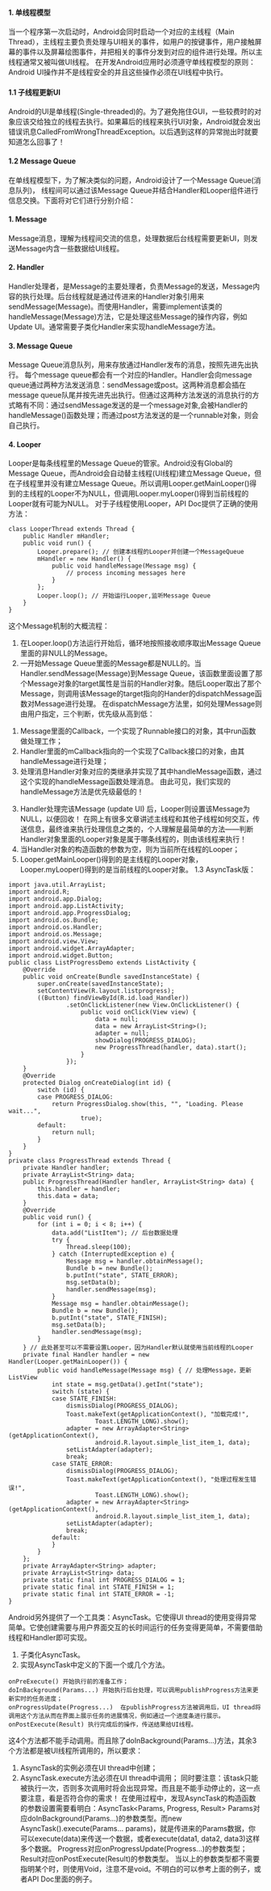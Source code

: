 #### 1. 单线程模型
当一个程序第一次启动时，Android会同时启动一个对应的主线程（Main Thread），主线程主要负责处理与UI相关的事件，如用户的按键事件，用户接触屏幕的事件以及屏幕绘图事件，并把相关的事件分发到对应的组件进行处理。所以主线程通常又被叫做UI线程。
在开发Android应用时必须遵守单线程模型的原则：Android UI操作并不是线程安全的并且这些操作必须在UI线程中执行。
#### 1.1 子线程更新UI
Android的UI是单线程(Single-threaded)的。为了避免拖住GUI，一些较费时的对象应该交给独立的线程去执行。如果幕后的线程来执行UI对象，Android就会发出错误讯息CalledFromWrongThreadException。以后遇到这样的异常抛出时就要知道怎么回事了！
#### 1.2 Message Queue
在单线程模型下，为了解决类似的问题，Android设计了一个Message Queue(消息队列)， 线程间可以通过该Message Queue并结合Handler和Looper组件进行信息交换。下面将对它们进行分别介绍：
#### 1. Message
Message消息，理解为线程间交流的信息，处理数据后台线程需要更新UI，则发送Message内含一些数据给UI线程。
#### 2. Handler
Handler处理者，是Message的主要处理者，负责Message的发送，Message内容的执行处理。后台线程就是通过传进来的Handler对象引用来sendMessage(Message)。而使用Handler，需要implement该类的handleMessage(Message)方法，它是处理这些Message的操作内容，例如Update UI。通常需要子类化Handler来实现handleMessage方法。
#### 3. Message Queue
Message Queue消息队列，用来存放通过Handler发布的消息，按照先进先出执行。
每个message queue都会有一个对应的Handler。Handler会向message queue通过两种方法发送消息：sendMessage或post。这两种消息都会插在message queue队尾并按先进先出执行。但通过这两种方法发送的消息执行的方式略有不同：通过sendMessage发送的是一个message对象,会被Handler的handleMessage()函数处理；而通过post方法发送的是一个runnable对象，则会自己执行。
#### 4. Looper
Looper是每条线程里的Message Queue的管家。Android没有Global的Message Queue，而Android会自动替主线程(UI线程)建立Message Queue，但在子线程里并没有建立Message Queue。所以调用Looper.getMainLooper()得到的主线程的Looper不为NULL，但调用Looper.myLooper()得到当前线程的Looper就有可能为NULL。
对于子线程使用Looper，API Doc提供了正确的使用方法：
```  
class LooperThread extends Thread {
	public Handler mHandler;
	public void run() {
		Looper.prepare(); // 创建本线程的Looper并创建一个MessageQueue
		mHandler = new Handler() {
			public void handleMessage(Message msg) {
				// process incoming messages here
			}
		};
		Looper.loop(); // 开始运行Looper,监听Message Queue
	}
}
```
这个Message机制的大概流程：
1. 在Looper.loop()方法运行开始后，循环地按照接收顺序取出Message Queue里面的非NULL的Message。
2. 一开始Message Queue里面的Message都是NULL的。当Handler.sendMessage(Message)到Message Queue，该函数里面设置了那个Message对象的target属性是当前的Handler对象。随后Looper取出了那个Message，则调用该Message的target指向的Hander的dispatchMessage函数对Message进行处理。
在dispatchMessage方法里，如何处理Message则由用户指定，三个判断，优先级从高到低：
1) Message里面的Callback，一个实现了Runnable接口的对象，其中run函数做处理工作；
2) Handler里面的mCallback指向的一个实现了Callback接口的对象，由其handleMessage进行处理；
3) 处理消息Handler对象对应的类继承并实现了其中handleMessage函数，通过这个实现的handleMessage函数处理消息。
由此可见，我们实现的handleMessage方法是优先级最低的！
3. Handler处理完该Message (update UI) 后，Looper则设置该Message为NULL，以便回收！
在网上有很多文章讲述主线程和其他子线程如何交互，传送信息，最终谁来执行处理信息之类的，个人理解是最简单的方法——判断Handler对象里面的Looper对象是属于哪条线程的，则由该线程来执行！
1. 当Handler对象的构造函数的参数为空，则为当前所在线程的Looper；
2. Looper.getMainLooper()得到的是主线程的Looper对象，Looper.myLooper()得到的是当前线程的Looper对象。
1.3 AsyncTask版：
```  
import java.util.ArrayList;
import android.R;
import android.app.Dialog;
import android.app.ListActivity;
import android.app.ProgressDialog;
import android.os.Bundle;
import android.os.Handler;
import android.os.Message;
import android.view.View;
import android.widget.ArrayAdapter;
import android.widget.Button;
public class ListProgressDemo extends ListActivity {
	@Override
	public void onCreate(Bundle savedInstanceState) {
		super.onCreate(savedInstanceState);
		setContentView(R.layout.listprogress);
		((Button) findViewById(R.id.load_Handler))
				.setOnClickListener(new View.OnClickListener() {
					public void onClick(View view) {
						data = null;
						data = new ArrayList<String>();
						adapter = null;
						showDialog(PROGRESS_DIALOG);
						new ProgressThread(handler, data).start();
					}
				});
	}
	@Override
	protected Dialog onCreateDialog(int id) {
		switch (id) {
		case PROGRESS_DIALOG:
			return ProgressDialog.show(this, "", "Loading. Please wait...",
					true);
		default:
			return null;
		}
	}
}
private class ProgressThread extends Thread {
	private Handler handler;
	private ArrayList<String> data;
	public ProgressThread(Handler handler, ArrayList<String> data) {
		this.handler = handler;
		this.data = data;
	}
	@Override
	public void run() {
		for (int i = 0; i < 8; i++) {
			data.add("ListItem"); // 后台数据处理
			try {
				Thread.sleep(100);
			} catch (InterruptedException e) {
				Message msg = handler.obtainMessage();
				Bundle b = new Bundle();
				b.putInt("state", STATE_ERROR);
				msg.setData(b);
				handler.sendMessage(msg);
			}
			Message msg = handler.obtainMessage();
			Bundle b = new Bundle();
			b.putInt("state", STATE_FINISH);
			msg.setData(b);
			handler.sendMessage(msg);
		}
	} // 此处甚至可以不需要设置Looper，因为Handler默认就使用当前线程的Looper
	private final Handler handler = new Handler(Looper.getMainLooper()) {
		public void handleMessage(Message msg) { // 处理Message，更新ListView
			int state = msg.getData().getInt("state");
			switch (state) {
			case STATE_FINISH:
				dismissDialog(PROGRESS_DIALOG);
				Toast.makeText(getApplicationContext(), "加载完成!",
						Toast.LENGTH_LONG).show();
				adapter = new ArrayAdapter<String>(getApplicationContext(),
						android.R.layout.simple_list_item_1, data);
				setListAdapter(adapter);
				break;
			case STATE_ERROR:
				dismissDialog(PROGRESS_DIALOG);
				Toast.makeText(getApplicationContext(), "处理过程发生错误!",
						Toast.LENGTH_LONG).show();
				adapter = new ArrayAdapter<String>(getApplicationContext(),
						android.R.layout.simple_list_item_1, data);
				setListAdapter(adapter);
				break;
			default:
			}
		}
	};
	private ArrayAdapter<String> adapter;
	private ArrayList<String> data;
	private static final int PROGRESS_DIALOG = 1;
	private static final int STATE_FINISH = 1;
	private static final int STATE_ERROR = -1;
}
```
Android另外提供了一个工具类：AsyncTask。它使得UI thread的使用变得异常简单。它使创建需要与用户界面交互的长时间运行的任务变得更简单，不需要借助线程和Handler即可实现。
1) 子类化AsyncTask。
2) 实现AsyncTask中定义的下面一个或几个方法。
```  
onPreExecute() 开始执行前的准备工作；
doInBackground(Params...) 开始执行后台处理，可以调用publishProgress方法来更新实时的任务进度；
onProgressUpdate(Progress...)  在publishProgress方法被调用后，UI thread将调用这个方法从而在界面上展示任务的进展情况，例如通过一个进度条进行展示。
onPostExecute(Result) 执行完成后的操作，传送结果给UI线程。
```
这4个方法都不能手动调用。而且除了doInBackground(Params...)方法，其余3个方法都是被UI线程所调用的，所以要求：
1) AsyncTask的实例必须在UI thread中创建；
2) AsyncTask.execute方法必须在UI thread中调用；
同时要注意：该task只能被执行一次，否则多次调用时将会出现异常。而且是不能手动停止的，这一点要注意，看是否符合你的需求！
在使用过程中，发现AsyncTask的构造函数的参数设置需要看明白：AsyncTask<Params, Progress, Result>
Params对应doInBackground(Params...)的参数类型。而new AsyncTask().execute(Params... params)，就是传进来的Params数据，你可以execute(data)来传送一个数据，或者execute(data1, data2, data3)这样多个数据。
Progress对应onProgressUpdate(Progress...)的参数类型；
Result对应onPostExecute(Result)的参数类型。
当以上的参数类型都不需要指明某个时，则使用Void，注意不是void。不明白的可以参考上面的例子，或者API Doc里面的例子。
